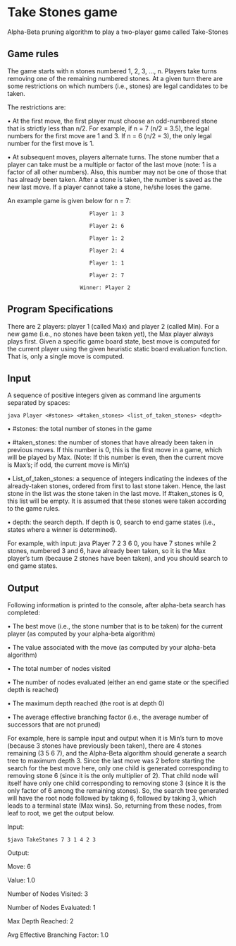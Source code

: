 # Take Stones game
Alpha-Beta pruning algorithm to play a two-player game called Take-Stones

## Game rules 
The game starts with n stones numbered 1, 2, 3, ..., n. 
Players take turns removing one of the remaining numbered stones. 
At a given turn there are some restrictions on which numbers (i.e., stones) are legal candidates to be taken. 

The restrictions are:

• At the first move, the first player must choose an odd-numbered stone that is strictly less than n/2. For example, if n = 7 (n/2 = 3.5), the legal numbers for the first move are 1 and 3. If n = 6 (n/2 = 3), the only legal number for the first move is 1.

• At subsequent moves, players alternate turns. The stone number that a player can take must be a multiple or factor of the last move (note: 1 is a factor of all other numbers). Also, this number may not be one of those that has already been taken. After a stone is taken, the number is saved as the new last move. If a player cannot take a stone, he/she loses the game.

An example game is given below for n = 7:

                              Player 1: 3
                              
                              Player 2: 6
                              
                              Player 1: 2
                              
                              Player 2: 4
                              
                              Player 1: 1
                              
                              Player 2: 7
                              
                           Winner: Player 2

## Program Specifications
There are 2 players: player 1 (called Max) and player 2 (called Min). For a new game (i.e., no stones have been taken yet), the Max player always plays first. Given a specific game board state, best move is computed for the current player using the given heuristic static board evaluation function. That is, only a single move is computed.

## Input
A sequence of positive integers given as command line arguments separated by spaces:

`java Player <#stones> <#taken_stones> <list_of_taken_stones> <depth>`

• #stones: the total number of stones in the game

• #taken_stones: the number of stones that have already been taken in previous moves. If
this number is 0, this is the first move in a game, which will be played by Max. (Note: If this
number is even, then the current move is Max’s; if odd, the current move is Min’s)

• List_of_taken_stones: a sequence of integers indicating the indexes of the already-taken stones, ordered from first to last stone taken. Hence, the last stone in the list was the stone taken in the last move. If #taken_stones is 0, this list will be empty.
It is assumed that these stones were taken according to the game rules.

• depth: the search depth. If depth is 0, search to end game states (i.e., states where a winner
is determined).

For example, with input: java Player 7 2 3 6 0, you have 7 stones while 2 stones, numbered 3 and 6, have already been taken, so it is the Max player’s turn (because 2 stones have been taken), and you should search to end game states.

## Output

Following information is printed to the console, after alpha-beta search has completed:

• The best move (i.e., the stone number that is to be taken) for the current player (as computed by your alpha-beta algorithm)

• The value associated with the move (as computed by your alpha-beta algorithm)

• The total number of nodes visited

• The number of nodes evaluated (either an end game state or the specified depth is reached)

• The maximum depth reached (the root is at depth 0)

• The average effective branching factor (i.e., the average number of successors that are not
pruned)

For example, here is sample input and output when it is Min’s turn to move (because 3 stones have previously been taken), there are 4 stones remaining (3 5 6 7), and the Alpha-Beta algorithm should generate a search tree to maximum depth 3. Since the last move was 2 before starting the search for the best move here, only one child is generated corresponding to removing stone 6 (since it is the only multiplier of 2). That child node will itself have only one child corresponding to removing stone 3 (since it is the only factor of 6 among the remaining stones). So, the search tree generated will have the root node followed by taking 6, followed by taking 3, which leads to a terminal state (Max wins). So, returning from these nodes, from leaf to root, we get the output below.

Input:

`$java TakeStones 7 3 1 4 2 3`

Output:

Move: 6

Value: 1.0

Number of Nodes Visited: 3

Number of Nodes Evaluated: 1

Max Depth Reached: 2

Avg Effective Branching Factor: 1.0
